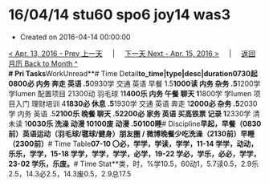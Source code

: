 # 16/04/14 stu60 spo6 joy14 was3

* Created on 2016-04-14 00:00:00

[&lt; Apr. 13, 2016 - Prev 上一天](d13.md)     \|     [下一天 Next - Apr. 15, 2016 &gt;](d15.md)     \|     [返回月历 Back to Month ^](index.md)   
**\# Pri Tasks**WorkUnread**\# Time Detail**to\_time\|type\|desc\|duration0730起0800必 内务 奔走 英语 .5**0930学 交通 英语 早餐 1.5**1000读 内务 杂务 .5**1200学 学lumen 配置项目 21300动 羽毛球 1**1400乐 内务 午餐 聊天 1**1800学 学lumen 项目入门 理财培训 4**1830必 休息 .5**1930学 交通 英语 奔走 1**2000必 杂务 .5**2030学 内务 英语 .5**2100乐 晚餐 聊天 .52200必 家务 英语 买高铁票 记录 1**2330学 清未读 1**0030乐 洗澡 动漫 10100废 动漫 .50100睡**\# Discipline**早起，早餐（0830前）英语运动（羽毛球/毽球/健身）朋友圈 / 微博晚餐少吃洗澡（2130前）早睡（2300前）**\# Time Table**07-10 〇必，学学，学读，学学，11-14 学学，动动，乐乐，学学，15-18 学学，学学，学学，必学，19-22 学必，学乐，必必，学学，23-02 学乐，乐废。**\# Time Stat**类，时，%学10.5，60动1，5.7读0.5，2.9乐2.5，14.3必2.5，14.3废0.5，2.9总17.5

